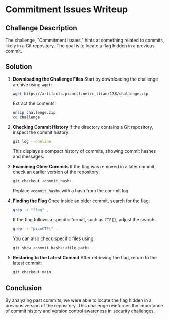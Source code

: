 # Commitment Issues Writeup

## Challenge Description
The challenge, "Commitment Issues," hints at something related to commits, likely in a Git repository. The goal is to locate a flag hidden in a previous commit.

## Solution

1. **Downloading the Challenge Files**
   Start by downloading the challenge archive using `wget`:
   ```sh
   wget https://artifacts.picoctf.net/c_titan/138/challenge.zip
   ```
   Extract the contents:
   ```sh
   unzip challenge.zip
   cd challenge
   ```

2. **Checking Commit History**
   If the directory contains a Git repository, inspect the commit history:
   ```sh
   git log --oneline
   ```
   This displays a compact history of commits, showing commit hashes and messages.

3. **Examining Older Commits**
   If the flag was removed in a later commit, check an earlier version of the repository:
   ```sh
   git checkout <commit_hash>
   ```
   Replace `<commit_hash>` with a hash from the commit log.

4. **Finding the Flag**
   Once inside an older commit, search for the flag:
   ```sh
   grep -r "flag" .
   ```
   If the flag follows a specific format, such as `CTF{}`, adjust the search:
   ```sh
   grep -r "picoCTF{" .
   ```
   You can also check specific files using:
   ```sh
   git show <commit_hash>:<file_path>
   ```

5. **Restoring to the Latest Commit**
   After retrieving the flag, return to the latest commit:
   ```sh
   git checkout main
   ```

## Conclusion
By analyzing past commits, we were able to locate the flag hidden in a previous version of the repository. This challenge reinforces the importance of commit history and version control awareness in security challenges.
